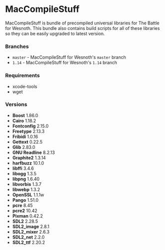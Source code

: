 # MacCompileStuff
MacCompileStuff is bundle of precompiled universal libraries for The Battle for Wesnoth. This bundle also contains build scripts for all of these libraries so they can be easily upgraded to latest version.

### Branches
* `master` - MacCompileStuff for Wesnoth's `master` branch
* `1.14` - MacCompileStuff for Wesnoth's `1.14` branch

### Requirements
* xcode-tools
* wget

### Versions
* **Boost** 1.86.0
* **Cairo** 1.18.2
* **Fontconfig** 2.15.0
* **Freetype** 2.13.3
* **Fribidi** 1.0.16
* **Gettext** 0.22.5
* **Glib** 2.83.0
* **GNU Readline** 8.2.13
* **Graphite2** 1.3.14
* **harfbuzz** 10.1.0
* **libffi** 3.4.6
* **libogg** 1.3.5
* **libpng** 1.6.40
* **libvorbis** 1.3.7
* **libwebp** 1.3.2
* **OpenSSL** 1.1.1w
* **Pango** 1.51.0
* **pcre** 8.45
* **pcre2** 10.42
* **Pixman** 0.42.2
* **SDL2** 2.28.5
* **SDL2_image** 2.8.1
* **SDL2_mixer** 2.6.3
* **SDL2_net** 2.2.0
* **SDL2_ttf** 2.20.2
